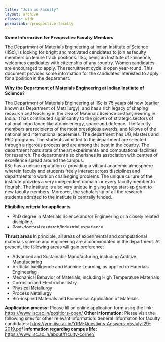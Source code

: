 ```yaml
---
title: "Join as Faculty"
layout: archive
classes: wide
permalink: /prospective-faculty
---
```

<b>Some Information for Prospective Faculty Members</b>

The Department of Materials Engineering at Indian Institute of Science (IISc), is looking for bright and motivated candidates to join as faculty members on tenure track positions. IISc, being an Institute of Eminence, welcomes candidates with citizenship of any country. Women candidates are encouraged to apply. The recruitment cycle is open year-round. This document provides some information for the candidates interested to apply for a position in the department. 

<b>Why the Department of Materials Engineering at Indian Institute of Science?</b>

The Department of Materials Engineering at IISc is 75 years old now (earlier known as Department of Metallurgy), and has a rich legacy of shaping research and teaching in the area of Materials Science and Engineering in India. It has contributed significantly to the growth of strategic sectors of national importance like atomic energy, space and defence. The faculty members are recipients of the most prestigious awards, and fellows of the national and international academies. The department has UG, Masters and PhD programs. The students admitted to the department are selected through a rigorous process and are among the best in the country. 
The department hosts state of the art experimental and computational facilities for research. The department also cherishes its association with centres of excellence spread around the campus.  
IISc has a unique reputation of providing a vibrant academic atmosphere wherein faculty and students freely interact across disciplines and departments to work on challenging problems. The unique culture of the institute provides a very independent domain for every faculty member to flourish. The Institute is also very unique in giving large start-up grant to new faculty members. Moreover, the scholarship of all the research students admitted to the institute is centrally funded.

<b>Eligibility criteria for applicants</b>
<ul>
<li>PhD degree in Materials Science and/or Engineering or a closely related discipline.</li>
<li>Post-doctoral research/industrial experience </li>
</ul>

<b>Thrust areas</b>
In principle, all areas of experimental and computational materials science and engineering are accommodated in the department. At present, the following areas will gain preference: 
<ul>
<li>Advanced and Sustainable Manufacturing, including Additive Manufacturing</li>
<li>Artificial Intelligence and Machine Learning, as applied to Materials Engineering</li>
<li>Mechanical Behavior of Materials, including High Temperature Materials</li>
<li>Corrosion and Electrochemistry</li>
<li>Physical Metallurgy</li>
<li>Process Metallurgy</li>
<li>Bio-inspired Materials and Biomedical Application of Materials</li>
</ul>

<b>Application process:</b> Please fill an online application form using the link: 
https://www.iisc.ac.in/positions-open/
<b>Other information:</b> Please visit the following sites for other relevant information:
General Information for faculty candidates: https://yrm.iisc.ac.in/YRM-Questions-Answers-v5-July-29-2019.pdf
<b>Information regarding campus life:</b> https://www.iisc.ac.in/about/faculty-corner/  

